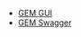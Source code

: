 - [GEM GUI](https://gem.dev-godaddy.com/content_hub_admin/service_requests)
- [GEM Swagger](https://gem.dev-godaddy.com/api/v3/docs#!/themes)